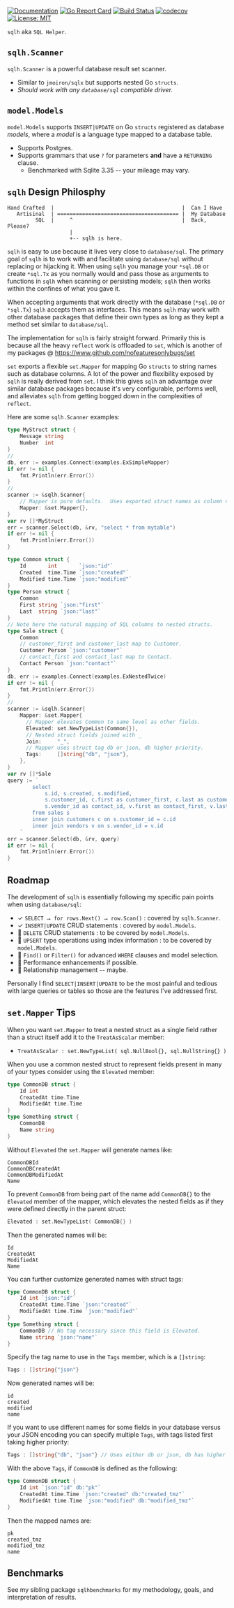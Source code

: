 [![Documentation](https://godoc.org/github.com/nofeaturesonlybugs/sqlh?status.svg)](http://godoc.org/github.com/nofeaturesonlybugs/sqlh)
[![Go Report Card](https://goreportcard.com/badge/github.com/nofeaturesonlybugs/sqlh)](https://goreportcard.com/report/github.com/nofeaturesonlybugs/sqlh)
[![Build Status](https://travis-ci.com/nofeaturesonlybugs/sqlh.svg?branch=master)](https://travis-ci.com/nofeaturesonlybugs/sqlh)
[![codecov](https://codecov.io/gh/nofeaturesonlybugs/sqlh/branch/master/graph/badge.svg)](https://codecov.io/gh/nofeaturesonlybugs/sqlh)
[![License: MIT](https://img.shields.io/badge/License-MIT-yellow.svg)](https://opensource.org/licenses/MIT)

`sqlh` aka `SQL Helper`.

## `sqlh.Scanner`
`sqlh.Scanner` is a powerful database result set scanner.  
* Similar to `jmoiron/sqlx` but supports nested Go `structs`.
* *Should work with any `database/sql` compatible driver.*

## `model.Models`
`model.Models` supports `INSERT|UPDATE` on Go `structs` registered as database *models*, where a *model* is a language type mapped to a database table.  
* Supports Postgres.
* Supports grammars that use `?` for parameters **and** have a `RETURNING` clause.  
  * Benchmarked with Sqlite 3.35 -- your mileage may vary.

## `sqlh` Design Philosphy
```
Hand Crafted  |                                         |  Can I Have
   Artisinal  | ======================================= |  My Database
         SQL  |     ^                                   |  Back, Please?
                    |
                    +-- sqlh is here.
```
`sqlh` is easy to use because it lives very close to `database/sql`.  The primary goal of `sqlh` is to work with and facilitate using `database/sql` without replacing or hijacking it.  When using `sqlh` you manage your `*sql.DB` or create `*sql.Tx` as you normally would and pass those as arguments to functions in `sqlh` when scanning or persisting models; `sqlh` then works within the confines of what you gave it.

When accepting arguments that work directly with the database (`*sql.DB` or `*sql.Tx`) `sqlh` accepts them as interfaces.  This means `sqlh` may work with other database packages that define their own types as long as they kept a method set similar to `database/sql`.

The implementation for `sqlh` is fairly straight forward.  Primarily this is because all the heavy `reflect` work is offloaded to `set`, which is another of my packages @ https://www.github.com/nofeaturesonlybugs/set  

`set` exports a flexible `set.Mapper` for mapping Go `structs` to string names such as database columns.  A lot of the power and flexibility exposed by `sqlh` is really derived from `set`.  I think this gives `sqlh` an advantage over similar database packages because it's very configurable, performs well, and alleviates `sqlh` from getting bogged down in the complexities of `reflect`.

Here are some `sqlh.Scanner` examples:

```go
type MyStruct struct {
    Message string
    Number  int
}
//
db, err := examples.Connect(examples.ExSimpleMapper)
if err != nil {
    fmt.Println(err.Error())
}
//
scanner := &sqlh.Scanner{
    // Mapper is pure defaults.  Uses exported struct names as column names.
    Mapper: &set.Mapper{},
}
var rv []*MyStruct
err = scanner.Select(db, &rv, "select * from mytable")
if err != nil {
    fmt.Println(err.Error())
}
```

```go
type Common struct {
    Id       int       `json:"id"`
    Created  time.Time `json:"created"`
    Modified time.Time `json:"modified"`
}
type Person struct {
    Common
    First string `json:"first"`
    Last  string `json:"last"`
}
// Note here the natural mapping of SQL columns to nested structs.
type Sale struct {
    Common
    // customer_first and customer_last map to Customer.
    Customer Person `json:"customer"`
    // contact_first and contact_last map to Contact.
    Contact Person `json:"contact"`
}
db, err := examples.Connect(examples.ExNestedTwice)
if err != nil {
    fmt.Println(err.Error())
}
//
scanner := &sqlh.Scanner{
    Mapper: &set.Mapper{
      // Mapper elevates Common to same level as other fields.
      Elevated: set.NewTypeList(Common{}),
      // Nested struct fields joined with _
      Join:     "_",
      // Mapper uses struct tag db or json, db higher priority.
      Tags:     []string{"db", "json"},
    },
}
var rv []*Sale
query := `
        select
            s.id, s.created, s.modified,
            s.customer_id, c.first as customer_first, c.last as customer_last,
            s.vendor_id as contact_id, v.first as contact_first, v.last as contact_last
        from sales s
        inner join customers c on s.customer_id = c.id
        inner join vendors v on s.vendor_id = v.id
    `
err = scanner.Select(db, &rv, query)
if err != nil {
    fmt.Println(err.Error())
}
```

## Roadmap
The development of `sqlh` is essentially following my specific pain points when using `database/sql`:  

* ✓ `SELECT ⭢ for rows.Next() ⭢ row.Scan()` : covered by `sqlh.Scanner`.
* ✓ `INSERT|UPDATE` CRUD statements : covered by `model.Models`.
* ⭴ `DELETE` CRUD statements : to be covered by `model.Models`.
* ⭴ `UPSERT` type operations using index information : to be covered by `model.Models`.
* ⭴ `Find()` or `Filter()` for advanced `WHERE` clauses and model selection.
* ⭴ Performance enhancements if possible.
* ⭴ Relationship management -- maybe.

Personally I find `SELECT|INSERT|UPDATE` to be the most painful and tedious with large queries or tables so those are the features I've addressed first.

## `set.Mapper` Tips  
When you want `set.Mapper` to treat a nested struct as a single field rather than a struct itself add it to the `TreatAsScalar` member:  

* `TreatAsScalar : set.NewTypeList( sql.NullBool{}, sql.NullString{} )`

When you use a common nested struct to represent fields present in many of your types consider using the `Elevated` member:
```go
type CommonDB struct {
    Id int
    CreatedAt time.Time
    ModifiedAt time.Time
}
type Something struct {
    CommonDB
    Name string
}
```
Without `Elevated` the `set.Mapper` will generate names like:  
```
CommonDBId
CommonDBCreatedAt
CommonDBModifiedAt
Name
```
To prevent `CommonDB` from being part of the name add `CommonDB{}` to the `Elevated` member of the mapper, which elevates the nested fields as if they were defined directly in the parent struct:  
```go
Elevated : set.NewTypeList( CommonDB{} )
```
Then the generated names will be:
```
Id
CreatedAt
ModifiedAt
Name
```

You can further customize generated names with struct tags:
```go
type CommonDB struct {
    Id int `json:"id"`
    CreatedAt time.Time `json:"created"`
    ModifiedAt time.Time `json:"modified"`
}
type Something struct {
    CommonDB // No tag necessary since this field is Elevated.
    Name string `json:"name"`
}
```
Specify the tag name to use in the `Tags` member, which is a `[]string`:
```go
Tags : []string{"json"}
```
Now generated names will be:
```
id
created
modified
name
```
If you want to use different names for some fields in your database versus your JSON encoding you can specify multiple `Tags`, with tags listed first taking higher priority:
```go
Tags : []string{"db", "json"} // Uses either db or json, db has higher priority.
```
With the above `Tags`, if `CommonDB` is defined as the following:
```go
type CommonDB struct {
    Id int `json:"id" db:"pk"`
    CreatedAt time.Time `json:"created" db:"created_tmz"`
    ModifiedAt time.Time `json:"modified" db:"modified_tmz"`
}
```
Then the mapped names are:
```
pk
created_tmz
modified_tmz
name
```

## Benchmarks  
See my sibling package `sqlhbenchmarks` for my methodology, goals, and interpretation of results.